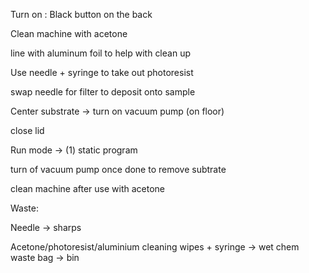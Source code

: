 Turn on : Black button on the back 

Clean machine with acetone 

  line with aluminum foil to help with clean up 
  
Use needle + syringe to take out photoresist 

  swap needle for filter to deposit onto sample
  
Center substrate -> turn on vacuum pump (on floor)

  close lid
  
Run mode -> (1) static program 

  turn of vacuum pump once done to remove subtrate
  
  clean machine after use with acetone
  
Waste: 

Needle -> sharps

Acetone/photoresist/aluminium cleaning wipes + syringe -> wet chem waste bag -> bin
